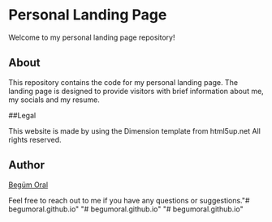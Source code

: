 # Personal Landing Page

Welcome to my personal landing page repository!

## About

This repository contains the code for my personal landing page. The landing page is designed to provide visitors with brief information about me, my socials and my resume.

##Legal

This website is made by using the Dimension template from html5up.net
All rights reserved.

## Author

[Begüm Oral](https://github.com/begumoraal)

Feel free to reach out to me if you have any questions or suggestions."# begumoral.github.io" 
"# begumoral.github.io" 
"# begumoral.github.io" 
